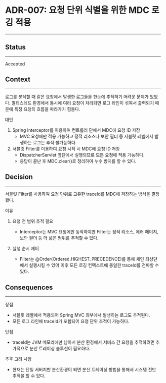 # ADR-007: 요청 단위 식별을 위한 MDC 로깅 적용
---

## Status
---  
Accepted

## Context
---
로그를 분석할 때 같은 요청에서 발생한 로그들을 한눈에 추적하기 어려운 문제가 있었다.
멀티스레드 환경에서 동시에 여러 요청이 처리되면 로그 라인이 섞여서 출력되기 때문에 특정 요청의 흐름을 따라가기 힘들다.

대안
1. Spring Interceptor를 이용하여 컨트롤러 단에서 MDC에 요청 ID 저장
    - MVC 요청에만 적용 가능하고 정적 리소스나 보안 필터 등 서블릿 레벨에서 발생하는 로그는 추적 불가능하다.
2. 서블릿 Filter를 이용하여 요청 시작 시 MDC에 요청 ID 저장
   - DispatcherServlet 앞단에서 실행되므로 모든 요청에 적용 가능하다.
   - 응답이 끝난 후 MDC.clear()로 정리하여 누수 방지를 할 수 있다.
## Decision
---
서블릿 Filter를 사용하여 요청 단위로 고유한 traceId를 MDC에 저장하는 방식을 결정했다.

이유
1. 요청 전 범위 추적 필요
    - Interceptor는 MVC 요청에만 동작하지만 Filter는 정적 리소스, 에러 페이지, 보안 필더 등 더 넓은 범위를 추적할 수 있다.

2. 실행 순서 제어
    - Filter는 @Order(Ordered.HIGHEST_PRECEDENCE)를 통해 체인 최상단에서 실행시킬 수 있어 이후 모든 로깅 컨텍스트에 동일한 traceId를 전파할 수 있다.


## Consequences
---
장점
- 서블릿 레벨에서 적용되어 Spring MVC 외부에서 발생하는 로그도 추적된다.
- 모든 로그 라인에 traceId가 포함되어 요청 단위 추적이 가능하다.

단점
- traceId는 JVM 메모리에만 남아서 분산 환경에서 서비스 간 요청을 추적하려면 추가적으로 분산 트레이싱 솔루션이 필요하다.


추후 고려 사항
- 현재는 단일 서버지만 분산환경이 되면 분산 트레이싱 방법을 통해서 시스템 전반 추적을 할 수 있다.
